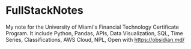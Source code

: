 # FullStackNotes
My note for the University of Miami's Financial Technology Certificate Program. It include Python, Pandas, APIs, Data Visualization, SQL, Time Series, Classifications, AWS Cloud, NPL, 
Open with https://obsidian.md/
